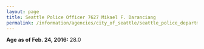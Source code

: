 ```yaml
---
layout: page
title: Seattle Police Officer 7627 Mikael F. Daranciang
permalink: /information/agencies/city_of_seattle/seattle_police_department/copbook/7627/
---
```


**Age as of Feb. 24, 2016:** 28.0
